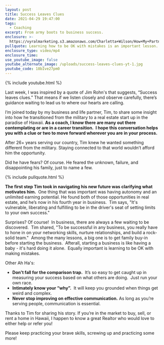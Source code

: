 ```yaml
---
layout: post
title: Success Leaves Clues
date: 2021-04-29 19:47:00
tags:
  - Coaching
excerpt: From army boots to business success.
enclosure: >-
  https://vyralmarketing.s3.amazonaws.com/Charletta+Wilson/How+My+Partner+Tim+Conquered+His+Fears+and+Found+Success.mp4
pullquote: Learning how to be OK with mistakes is an important lesson.
enclosure_type: video/mp4
enclosure_time:
use_youtube_image: false
youtube_alternate_image: /uploads/success-leaves-clues-yt-1.jpg
youtube_code: 18bIve27pm0
---
```

{% include youtube.html %}

Last week, I was inspired by a quote of Jim Rohn's that suggests, “Success leaves clues.” That means if we listen closely and observe carefully, there’s guidance waiting to lead us to where our hearts are calling.

I’m joined today by my business and life partner, Tim, to share some insight into how he transitioned from the military to a real estate start up in the paradise of Hawaii.&nbsp;**As a coach, I know there are many out there contemplating or are in a career transition.&nbsp; I hope this conversation helps you with a clue or two to move forward wherever you are in your process.&nbsp;**

After 26+ years serving our country, Tim knew he wanted something different from the military. Staying connected to that world wouldn’t afford him the opportunity.&nbsp;

Did he have fears? Of course. He feared the unknown, failure, and disappointing his family, just to name a few.&nbsp;

{% include pullquote.html %}

**The first step Tim took in navigating his new future was clarifying what motivates him.&nbsp;**&nbsp;One thing that was important was having autonomy and an unlimited earning potential. He found both of those opportunities in real estate, and he’s now in his fourth year in business.&nbsp; Tim says, "It's vulnerable, liberating and fulfilling to be in the driver's seat of setting limits to your own success."

Surprises? Of course\!&nbsp; In business, there are always a few waiting to be discovered.&nbsp; Tim shared, "To be successful in any business, you really have to hone in on your networking skills, nurture relationships, and build a rock-solid team."&nbsp; Among the many lessons, a big one is to get family buy-in before starting the business.&nbsp; Afterall, starting a business is like having a baby - it's hard doing it alone.&nbsp; Equally important is learning to be OK with making mistakes.&nbsp;

Other Ah Ha's:&nbsp;

* **Don't fall for the comparison trap.**&nbsp; It’s so easy to get caught up in measuring your success based on what others are doing.&nbsp; Just run your own race.&nbsp;&nbsp;
* **Intimately know your “why”.**&nbsp; It will keep you grounded when things get weird and complex.&nbsp;&nbsp;
* **Never stop improving on effective communication.**&nbsp;As long as you’re serving people, communication is essential.&nbsp;

Thanks to Tim for sharing his story. If you’re in the market to buy, sell, or rent a home in Hawaii, I happen to know a great Realtor who would love to either help or refer you\!

Please keep practicing your brave skills, screwing up and practicing some more\!
